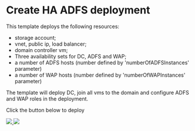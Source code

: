 # Create HA ADFS deployment

This template deploys the following resources:

<ul><li>storage account;</li><li>vnet, public ip, load balancer;</li><li>domain controller vm;</li><li>Three availability sets for DC, ADFS and WAP;</li><li>a number of ADFS hosts (number defined by 'numberOfADFSInstances' parameter)</li><li>a number of WAP hosts (number defined by 'numberOfWAPInstances' parameter)</li></ul>

The template will deploy DC, join all vms to the domain and configure ADFS and WAP roles in the deployment.

Click the button below to deploy

<a href="https://portal.azure.com/#create/Microsoft.Template/uri/https%3A%2F%2Fraw.githubusercontent.com%2Fsaminnes%2FARM_Learning%2Fmaster%2FADFS%2Fazuredeploy.json" target="_blank">
    <img src="http://azuredeploy.net/deploybutton.png"/>
</a>
<a href="http://armviz.io/#/?load=https%3A%2F%2Fraw.githubusercontent.com%2Fsaminnes%2FARM_Learning%2Fmaster%2FADFS%2Fazuredeploy.json" target="_blank">
    <img src="http://armviz.io/visualizebutton.png"/>
</a>

